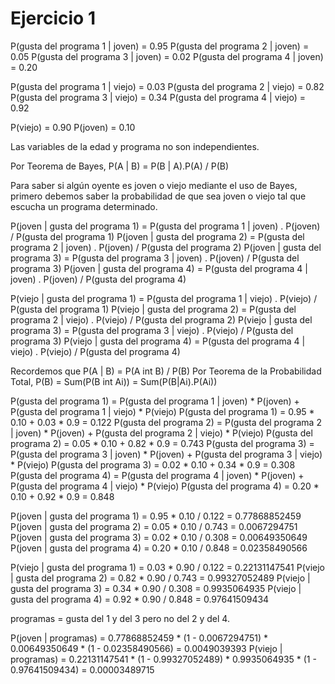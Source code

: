 # Ejercicio 1


P(gusta del programa 1 | joven) = 0.95
P(gusta del programa 2 | joven) = 0.05
P(gusta del programa 3 | joven) = 0.02
P(gusta del programa 4 | joven) = 0.20


P(gusta del programa 1 | viejo) = 0.03
P(gusta del programa 2 | viejo) = 0.82
P(gusta del programa 3 | viejo) = 0.34
P(gusta del programa 4 | viejo) = 0.92

P(viejo) = 0.90
P(joven) = 0.10

Las variables de la edad y programa no son independientes.

Por Teorema de Bayes, P(A | B) = P(B | A).P(A) / P(B)

Para saber si algún oyente es joven o viejo mediante el uso de Bayes, primero debemos saber la probabilidad de que sea joven o viejo tal que escucha un programa determinado.


P(joven | gusta del programa 1) = P(gusta del programa 1 | joven) . P(joven) / P(gusta del programa 1)
P(joven | gusta del programa 2) = P(gusta del programa 2 | joven) . P(joven) / P(gusta del programa 2)
P(joven | gusta del programa 3) = P(gusta del programa 3 | joven) . P(joven) / P(gusta del programa 3)
P(joven | gusta del programa 4) = P(gusta del programa 4 | joven) . P(joven) / P(gusta del programa 4)

P(viejo | gusta del programa 1) = P(gusta del programa 1 | viejo) . P(viejo) / P(gusta del programa 1)
P(viejo | gusta del programa 2) = P(gusta del programa 2 | viejo) . P(viejo) / P(gusta del programa 2)
P(viejo | gusta del programa 3) = P(gusta del programa 3 | viejo) . P(viejo) / P(gusta del programa 3)
P(viejo | gusta del programa 4) = P(gusta del programa 4 | viejo) . P(viejo) / P(gusta del programa 4)


Recordemos que P(A | B) = P(A int B) / P(B)
Por Teorema de la Probabilidad Total, P(B) = Sum(P(B int Ai)) = Sum(P(B|Ai).P(Ai))

P(gusta del programa 1) = P(gusta del programa 1 | joven) * P(joven) + P(gusta del programa 1 | viejo) * P(viejo)
P(gusta del programa 1) = 0.95 * 0.10 + 0.03 * 0.9 = 0.122
P(gusta del programa 2) = P(gusta del programa 2 | joven) * P(joven) + P(gusta del programa 2 | viejo) * P(viejo)
P(gusta del programa 2) = 0.05 * 0.10 + 0.82 * 0.9 = 0.743
P(gusta del programa 3) = P(gusta del programa 3 | joven) * P(joven) + P(gusta del programa 3 | viejo) * P(viejo)
P(gusta del programa 3) = 0.02 * 0.10 + 0.34 * 0.9 = 0.308
P(gusta del programa 4) = P(gusta del programa 4 | joven) * P(joven) + P(gusta del programa 4 | viejo) * P(viejo)
P(gusta del programa 4) = 0.20 * 0.10 + 0.92 * 0.9 = 0.848


P(joven | gusta del programa 1) = 0.95 * 0.10 / 0.122 = 0.77868852459
P(joven | gusta del programa 2) = 0.05 * 0.10 / 0.743 = 0.0067294751
P(joven | gusta del programa 3) = 0.02 * 0.10 / 0.308 = 0.00649350649
P(joven | gusta del programa 4) = 0.20 * 0.10 / 0.848 = 0.02358490566

P(viejo | gusta del programa 1) = 0.03 * 0.90 / 0.122 = 0.22131147541
P(viejo | gusta del programa 2) = 0.82 * 0.90 / 0.743 = 0.99327052489
P(viejo | gusta del programa 3) = 0.34 * 0.90 / 0.308 = 0.9935064935
P(viejo | gusta del programa 4) = 0.92 * 0.90 / 0.848 = 0.97641509434

programas = gusta del 1 y del 3 pero no del 2 y del 4.

P(joven | programas) = 0.77868852459 * (1 - 0.0067294751) * 0.00649350649 * (1 - 0.02358490566) = 0.0049039393
P(viejo | programas) = 0.22131147541 * (1 - 0.99327052489) * 0.9935064935 * (1 - 0.97641509434) = 0.00003489715
